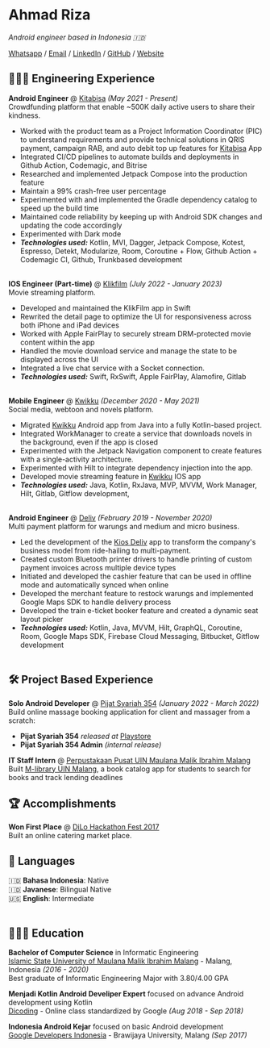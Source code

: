 # Ahmad Riza
_Android engineer based in Indonesia 🇮🇩_ <br>

[Whatsapp](https://wa.me/62895359672090) / [Email](mailto:riza.public@gmail.com) / [LinkedIn](https://www.linkedin.com/in/ahmadriza/) / [GitHub](https://github.com/ahmadriza/) / [Website](https://ahmadriza.github.io/) 

## 👨🏽‍💻 Engineering Experience

**Android Engineer** @ [Kitabisa](https://kitabisa.com/) _(May 2021 - Present)_ <br>
Crowdfunding platform that enable ~500K daily active users to share their kindness.
  - Worked with the product team as a Project Information Coordinator (PIC) to understand requirements and provide technical solutions in QRIS payment, campaign RAB, and auto debit top up features for [Kitabisa](https://play.google.com/store/apps/details?id=com.kitabisa.android) App
  - Integrated CI/CD pipelines to automate builds and deployments in Github Action, Codemagic, and Bitrise
  - Researched and implemented Jetpack Compose into the production feature
  - Maintain a 99% crash-free user percentage
  - Experimented with and implemented the Gradle dependency catalog to speed up the build time
  - Maintained code reliability by keeping up with Android SDK changes and updating the code accordingly
  - Experimented with Dark mode
  - **_Technologies used:_** Kotlin, MVI, Dagger, Jetpack Compose, Kotest, Espresso, Detekt, Modularize, Room, Coroutine + Flow, Github Action + Codemagic CI, Github, Trunkbased development
<br><br>

**IOS Engineer (Part-time)** @ [Klikfilm](https://klikfilm.com/) _(July 2022 - January 2023)_ <br>
Movie streaming platform.
- Developed and maintained the KlikFilm app in Swift
- Rewrited the detail page to optimize the UI for responsiveness across both iPhone and iPad devices
- Worked with Apple FairPlay to securely stream DRM-protected movie content within the app
- Handled the movie download service and manage the state to be displayed across the UI
- Integrated a live chat service with a Socket connection.
- **_Technologies used:_** Swift, RxSwift, Apple FairPlay, Alamofire, Gitlab
<br><br>

**Mobile Engineer** @ [Kwikku](https://kwikku.com/) _(December 2020 - May 2021)_ <br>
Social media, webtoon and novels platform.
- Migrated [Kwikku](https://play.google.com/store/apps/details?id=com.kwikku.android) Android app from Java into a fully Kotlin-based project.
- Integrated WorkManager to create a service that downloads novels in the background, even if the app is closed
- Experimented with the Jetpack Navigation component to create features with a single-activity architecture.
- Experimented with Hilt to integrate dependency injection into the app.
- Developed movie streaming feature in [Kwikku](https://www.kwikku.com/post/1470662) IOS app
- **_Technologies used:_** Java, Kotlin, RxJava, MVP, MVVM, Work Manager, Hilt, Gitlab, Gitflow development,
<br><br>

**Android Engineer** @ [Deliv](https://deliv.co.id/) _(February 2019 - November 2020)_ <br>
Multi payment platform for warungs and medium and micro business.
- Led the development of the [Kios Deliv](https://play.google.com/store/apps/details?id=id.co.deliv.kios) app to transform the company's business model from ride-hailing to multi-payment.
- Created custom Bluetooth printer drivers to handle printing of custom payment invoices across multiple device types
- Initiated and developed the cashier feature that can be used in offline mode and automatically synced when online
- Developed the merchant feature to restock warungs and implemented Google Maps SDK to handle delivery process
- Developed the train e-ticket booker feature and created a dynamic seat layout picker
- **_Technologies used:_** Kotlin, Java, MVVM, Hilt, GraphQL, Coroutine, Room, Google Maps SDK, Firebase Cloud Messaging, Bitbucket, Gitflow development
<br><br>

## 🛠️ Project Based Experience

**Solo Android Developer** @ [Pijat Syariah 354](https://pijatsyariah354.com/) _(January 2022 - March 2022)_<br>
Build online massage booking application for client and massager from a scratch:
  - **Pijat Syariah 354** _released at_ [Playstore](https://play.google.com/store/apps/details?id=com.pijatsyariah354.android)
  - **Pijat Syariah 354 Admin** _(internal release)_

**IT Staff Intern** @ [Perpustakaan Pusat UIN Maulana Malik Ibrahim Malang](https://library.uin-malang.ac.id/)
Built [M-library UIN Malang](https://play.google.com/store/apps/details?id=id.ac.uin_malang.library.m_library), a book catalog app for students to search for books and track lending deadlines

## 🏆 Accomplishments

**Won First Place** @ [DiLo Hackathon Fest 2017](https://www.goodnewsfromindonesia.id/2017/11/25/serentak-di-10-kota-dilo-hackhaton-2017-tumbuhkan-sumberdaya-digital-indonesia)<br>
Built an online catering market place.

## 💬 Languages

🇮🇩 **Bahasa Indonesia**: Native <br>
🇮🇩 **Javanese**: Bilingual Native <br>
🇺🇸 **English**: Intermediate
<br><br>

## 👨🏼‍🎓 Education

**Bachelor of Computer Science** in Informatic Engineering<br>
[Islamic State University of Maulana Malik Ibrahim Malang](https://www.uin-malang.ac.id/) - Malang, Indonesia _(2016 - 2020)_<br>
Best graduate of Informatic Engineering Major with 3.80/4.00 GPA

**Menjadi Kotlin Android Develiper Expert** focused on advance Android development using Kotlin<br>
[Dicoding](https://www.dicoding.com/) - Online class standardized by Google _(Aug 2018 - Sep 2018)_ <br>

**Indonesia Android Kejar** focused on basic Android development<br>
[Google Developers Indonesia](https://events.withgoogle.com/googledeveloperskejar/)  - Brawijaya University, Malang _(Sep 2017)_
